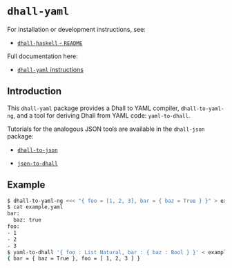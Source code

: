 # `dhall-yaml`

For installation or development instructions, see:

* [`dhall-haskell` - `README`](https://github.com/dhall-lang/dhall-haskell/blob/master/README.md)

Full documentation here:

* [`dhall-yaml` instructions](https://hackage.haskell.org/package/dhall-yaml/docs/Dhall-Yaml.html)

## Introduction

This `dhall-yaml` package provides a Dhall to YAML compiler, `dhall-to-yaml-ng`,
and a tool for deriving Dhall from YAML code: `yaml-to-dhall`.

Tutorials for the analogous JSON tools are available in the `dhall-json` package:

* [`dhall-to-json`](https://hackage.haskell.org/package/dhall-json/docs/Dhall-JSON.html)

* [`json-to-dhall`](https://hackage.haskell.org/package/dhall-json/docs/Dhall-JSONToDhall.html)

## Example

```bash
$ dhall-to-yaml-ng <<< "{ foo = [1, 2, 3], bar = { baz = True } }" > example.yaml
$ cat example.yaml
bar:
  baz: true
foo:
- 1
- 2
- 3
$ yaml-to-dhall '{ foo : List Natural, bar : { baz : Bool } }' < example.yaml
{ bar = { baz = True }, foo = [ 1, 2, 3 ] }
```
